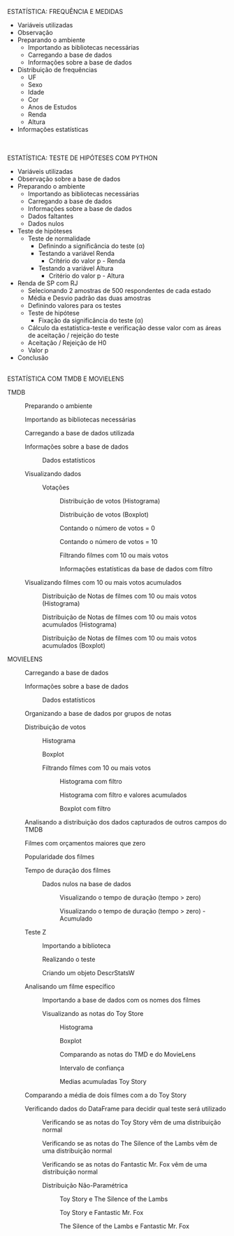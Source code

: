 ESTATÍSTICA: FREQUÊNCIA E MEDIDAS
<ul>
 	<li>Variáveis utilizadas</li>
 	<li>Observação</li>
 	<li>Preparando o ambiente
<ul>
 	<li>Importando as bibliotecas necessárias</li>
 	<li>Carregando a base de dados</li>
 	<li>Informações sobre a base de dados</li>
</ul>
</li>
 	<li>Distribuição de frequências
<ul>
 	<li>UF</li>
 	<li>Sexo</li>
 	<li>Idade</li>
 	<li>Cor</li>
 	<li>Anos de Estudos</li>
 	<li>Renda</li>
 	<li>Altura</li>
</ul>
</li>
 	<li>Informações estatísticas</li>
</ul>
</br></br>
ESTATÍSTICA: TESTE DE HIPÓTESES COM PYTHON
<ul>
 	<li>Variáveis utilizadas</li>
 	<li>Observação sobre a base de dados</li>
 	<li>Preparando o ambiente
<ul>
 	<li>Importando as bibliotecas necessárias</li>
 	<li>Carregando a base de dados</li>
 	<li>Informações sobre a base de dados</li>
 	<li>Dados faltantes</li>
 	<li>Dados nulos</li>
</ul>
</li>
 	<li>Teste de hipóteses
<ul>
 	<li>Teste de normalidade
<ul>
 	<li>Definindo a significância do teste (α)</li>
 	<li>Testando a variável Renda
<ul>
 	<li>Critério do valor p - Renda</li>
</ul>
</li>
 	<li>Testando a variável Altura
<ul>
 	<li>Critério do valor p - Altura</li>
</ul>
</li>
</ul>
</li>
</ul>
</li>
 	<li>Renda de SP com RJ
<ul>
 	<li>Selecionando 2 amostras de 500 respondentes de cada estado</li>
 	<li>Média e Desvio padrão das duas amostras</li>
 	<li>Definindo valores para os testes</li>
 	<li>Teste de hipótese
<ul>
 	<li>Fixação da significância do teste (α)</li>
</ul>
</li>
 	<li>Cálculo da estatística-teste e verificação desse valor com as áreas de aceitação / rejeição do teste</li>
 	<li>Aceitação / Rejeição de H0</li>
 	<li>Valor p</li>
</ul>
</li>
 	<li>Conclusão</li>
</ul>
</br>
ESTATÍSTICA COM TMDB E MOVIELENS

TMDB
<p style="padding-left: 40px;">Preparando o ambiente</p>
<p style="padding-left: 40px;">Importando as bibliotecas necessárias</p>
<p style="padding-left: 40px;">Carregando a base de dados utilizada</p>
<p style="padding-left: 40px;">Informações sobre a base de dados</p>
<p style="padding-left: 80px;">Dados estatísticos</p>
<p style="padding-left: 40px;">Visualizando dados</p>
<p style="padding-left: 80px;">Votações</p>
<p style="padding-left: 120px;">Distribuição de votos (Histograma)</p>
<p style="padding-left: 120px;">Distribuição de votos (Boxplot)</p>
<p style="padding-left: 120px;">Contando o número de votos = 0</p>
<p style="padding-left: 120px;">Contando o número de votos = 10</p>
<p style="padding-left: 120px;">Filtrando filmes com 10 ou mais votos</p>
<p style="padding-left: 120px;">Informações estatísticas da base de dados com filtro</p>
<p style="padding-left: 40px;">Visualizando filmes com 10 ou mais votos acumulados</p>
<p style="padding-left: 80px;">Distribuição de Notas de filmes com 10 ou mais votos (Histograma)</p>
<p style="padding-left: 80px;">Distribuição de Notas de filmes com 10 ou mais votos acumulados (Histograma)</p>
<p style="padding-left: 80px;">Distribuição de Notas de filmes com 10 ou mais votos acumulados (Boxplot)</p>
MOVIELENS
<p style="padding-left: 40px;">Carregando a base de dados</p>
<p style="padding-left: 40px;">Informações sobre a base de dados</p>
<p style="padding-left: 80px;">Dados estatísticos</p>
<p style="padding-left: 40px;">Organizando a base de dados por grupos de notas</p>
<p style="padding-left: 40px;">Distribuição de votos</p>
<p style="padding-left: 80px;">Histograma</p>
<p style="padding-left: 80px;">Boxplot</p>
<p style="padding-left: 80px;">Filtrando filmes com 10 ou mais votos</p>
<p style="padding-left: 120px;">Histograma com filtro</p>
<p style="padding-left: 120px;">Histograma com filtro e valores acumulados</p>
<p style="padding-left: 120px;">Boxplot com filtro</p>
<p style="padding-left: 40px;">Analisando a distribuição dos dados capturados de outros campos do TMDB</p>
<p style="padding-left: 40px;">Filmes com orçamentos maiores que zero</p>
<p style="padding-left: 40px;">Popularidade dos filmes</p>
<p style="padding-left: 40px;">Tempo de duração dos filmes</p>
<p style="padding-left: 80px;">Dados nulos na base de dados</p>
<p style="padding-left: 120px;">Visualizando o tempo de duração (tempo &gt; zero)</p>
<p style="padding-left: 120px;">Visualizando o tempo de duração (tempo &gt; zero) - Acumulado</p>
<p style="padding-left: 40px;">Teste Z</p>
<p style="padding-left: 80px;">Importando a biblioteca</p>
<p style="padding-left: 80px;">Realizando o teste</p>
<p style="padding-left: 80px;">Criando um objeto DescrStatsW</p>
<p style="padding-left: 40px;">Analisando um filme específico</p>
<p style="padding-left: 80px;">Importando a base de dados com os nomes dos filmes</p>
<p style="padding-left: 80px;">Visualizando as notas do Toy Store</p>
<p style="padding-left: 120px;">Histograma</p>
<p style="padding-left: 120px;">Boxplot</p>
<p style="padding-left: 120px;">Comparando as notas do TMD e do MovieLens</p>
<p style="padding-left: 120px;">Intervalo de confiança</p>
<p style="padding-left: 120px;">Medias acumuladas Toy Story</p>
<p style="padding-left: 40px;">Comparando a média de dois filmes com a do Toy Story</p>
<p style="padding-left: 40px;">Verificando dados do DataFrame para decidir qual teste será utilizado</p>
<p style="padding-left: 80px;">Verificando se as notas do Toy Story vêm de uma distribuição normal</p>
<p style="padding-left: 80px;">Verificando se as notas do The Silence of the Lambs vêm de uma distribuição normal</p>
<p style="padding-left: 80px;">Verificando se as notas do Fantastic Mr. Fox vêm de uma distribuição normal</p>
<p style="padding-left: 80px;">Distribuição Não-Paramétrica</p>
<p style="padding-left: 120px;">Toy Story e The Silence of the Lambs</p>
<p style="padding-left: 120px;">Toy Story e Fantastic Mr. Fox</p>
<p style="padding-left: 120px;">The Silence of the Lambs e Fantastic Mr. Fox</p>

